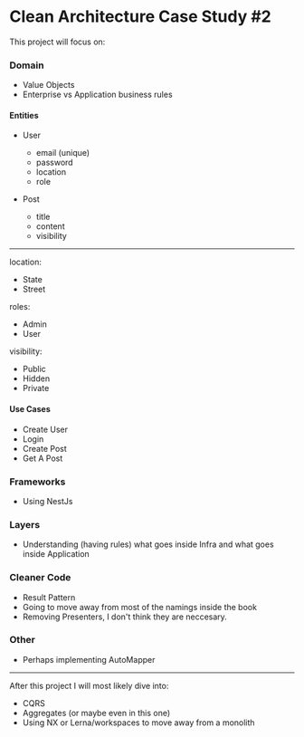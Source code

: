 # Clean Architecture Case Study #2

This project will focus on:

### Domain

- Value Objects
- Enterprise vs Application business rules

#### Entities

- User

  - email (unique)
  - password
  - location
  - role

- Post

  - title
  - content
  - visibility

---

location:

- State
- Street

roles:

- Admin
- User

visibility:

- Public
- Hidden
- Private

#### Use Cases

- Create User
- Login
- Create Post
- Get A Post

### Frameworks

- Using NestJs

### Layers

- Understanding (having rules) what goes inside Infra and what goes inside Application

### Cleaner Code

- Result Pattern
- Going to move away from most of the namings inside the book
- Removing Presenters, I don't think they are neccesary.

### Other

- Perhaps implementing AutoMapper

---

After this project I will most likely dive into:

- CQRS
- Aggregates (or maybe even in this one)
- Using NX or Lerna/workspaces to move away from a monolith
